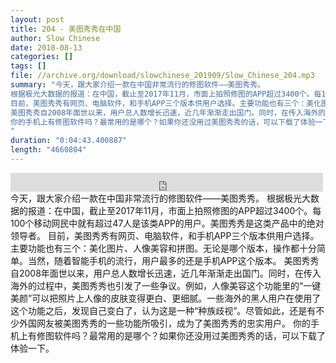 ```yaml
---
layout: post
title: 204 - 美图秀秀在中国
author: Slow Chinese
date: 2018-08-13
categories: []
tags: []
file: //archive.org/download/slowchinese_201909/Slow_Chinese_204.mp3
summary: "今天，跟大家介绍一款在中国非常流行的修图软件——美图秀秀。
根据极光大数据的报道：在中国，截止至2017年11月，市面上拍照修图的APP超过3400个。每100个移动网民中就有超过47人是该类APP的用户。美图秀秀是这类产品中的绝对领导者。
目前，美图秀秀有网页、电脑软件，和手机APP三个版本供用户选择。主要功能也有三个：美化图片、人像美容和拼图。无论是哪个版本，操作都十分简单。当然，随着智能手机的流行，用户最多的还是手机APP这个版本。
美图秀秀自2008年面世以来，用户总人数增长迅速，近几年渐渐走出国门。同时，在传入海外的过程中，美图秀秀也引发了一些争议。例如，人像美容这个功能里的“一键美颜”可以把照片上人像的皮肤变得更白、更细腻。一些海外的黑人用户在使用了这个功能之后，发现自己变白了，认为这是一种“种族歧视”。尽管如此，还是有不少外国网友被美图秀秀的一些功能所吸引，成为了美图秀秀的忠实用户。
你的手机上有修图软件吗？最常用的是哪个？如果你还没用过美图秀秀的话，可以下载了体验一下。
"
duration: "0:04:43.400887"
length: "4660804"
---
```


<iframe src="https://archive.org/embed/slowchinese_201909/Slow_Chinese_204.mp3" width="500" height="30" frameborder="0" webkitallowfullscreen="true" mozallowfullscreen="true" allowfullscreen></iframe>
今天，跟大家介绍一款在中国非常流行的修图软件——美图秀秀。
根据极光大数据的报道：在中国，截止至2017年11月，市面上拍照修图的APP超过3400个。每100个移动网民中就有超过47人是该类APP的用户。美图秀秀是这类产品中的绝对领导者。
目前，美图秀秀有网页、电脑软件，和手机APP三个版本供用户选择。主要功能也有三个：美化图片、人像美容和拼图。无论是哪个版本，操作都十分简单。当然，随着智能手机的流行，用户最多的还是手机APP这个版本。
美图秀秀自2008年面世以来，用户总人数增长迅速，近几年渐渐走出国门。同时，在传入海外的过程中，美图秀秀也引发了一些争议。例如，人像美容这个功能里的“一键美颜”可以把照片上人像的皮肤变得更白、更细腻。一些海外的黑人用户在使用了这个功能之后，发现自己变白了，认为这是一种“种族歧视”。尽管如此，还是有不少外国网友被美图秀秀的一些功能所吸引，成为了美图秀秀的忠实用户。
你的手机上有修图软件吗？最常用的是哪个？如果你还没用过美图秀秀的话，可以下载了体验一下。
